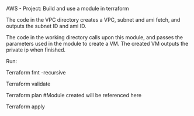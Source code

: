 AWS - Project: Build and use a module in terraform

The code in the VPC directory creates a VPC, subnet and ami fetch, and outputs the subnet ID and ami ID.

The code in the working directory calls upon this module, and passes the parameters used in the module to create a VM. The created VM outputs the private ip when finished.  

Run:

Terraform fmt -recursive

Terraform validate

Terraform plan
#Module created will be referenced here

Terraform apply
